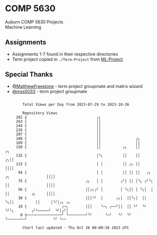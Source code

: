 # COMP 5630
Auburn COMP 5630 Projects  
Machine Learning

## Assignments
- Assignments 1-7 found in their respective directories
- Term project copied in `./Term-Project` from [ML-Project](https://github.com/wumphlett/ML-Project)

## Special Thanks
- [@MatthewFreestone](https://github.com/MatthewFreestone) - term project groupmate and matrix wizard
- [@mss0033](https://github.com/mss0033) - term project groupmate

```

        Total Views per Day from 2023-07-29 to 2023-10-26

        Repository Views
     282 ┼                                ╭╮
     263 ┤                                ││
     244 ┤                                ││
     226 ┤                                ││
     207 ┤                                ││
     188 ┤                                ││                ╭╮
     169 ┤                                ││                ││
     150 ┤                                ││          ╭╮    ││                            ╭╮
     132 ┤                                │╰╮         ││    ││                          ╭╮││
     113 ┤                                │ │         ││ ╭╮ ││                          ││││
      94 ┤                                │ │         ││ ││ ││   ╭╮  ╭╮                 ││││
      75 ┤                           ╭╮   │ │        ╭╯│ ││ │╰╮ ╭╯╰╮ ││                 ││││
      56 ┤                           ││╭╮╭╯ │        │ ╰╮││ │ ╰╮│  │ ││          ╭╮     ││││
      38 ┤                           │││╰╯  │      ╭╮│  ││╰╮│  ││  ╰╮││          ││     │╰╯│╭╮ ╭╮
      19 ┤                ╭─╮        │││    ╰─╮ ╭──╯││  ││ ╰╯  ╰╯   ╰╯╰╮        ╭╯╰─────╯  ╰╯│╭╯│
       0 ┼────────────────╯ ╰────────╯╰╯      ╰─╯   ╰╯  ╰╯             ╰────────╯            ╰╯ ╰──

        Chart last updated - Thu Oct 26 00:00:36 2023 UTC
        
```
